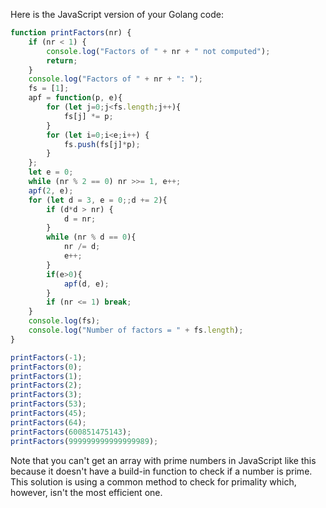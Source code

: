  Here is the JavaScript version of your Golang code:

```JavaScript
function printFactors(nr) {
    if (nr < 1) {
        console.log("Factors of " + nr + " not computed");
        return;
    }
    console.log("Factors of " + nr + ": ");
    fs = [1];
    apf = function(p, e){
        for (let j=0;j<fs.length;j++){
            fs[j] *= p;
        }
        for (let i=0;i<e;i++) {
            fs.push(fs[j]*p);
        }
    };
    let e = 0;
    while (nr % 2 == 0) nr >>= 1, e++;
    apf(2, e);
    for (let d = 3, e = 0;;d += 2){
        if (d*d > nr) {
            d = nr;
        }
        while (nr % d == 0){
            nr /= d;
            e++;
        }
        if(e>0){
            apf(d, e);
        }
        if (nr <= 1) break;
    }
    console.log(fs);
    console.log("Number of factors = " + fs.length);
}

printFactors(-1);
printFactors(0);
printFactors(1);
printFactors(2);
printFactors(3);
printFactors(53);
printFactors(45);
printFactors(64);
printFactors(600851475143);
printFactors(999999999999999989);
```
Note that you can't get an array with prime numbers in JavaScript like this because it doesn't have a build-in function to check if a number is prime. This solution is using a common method to check for primality which, however, isn't the most efficient one.
